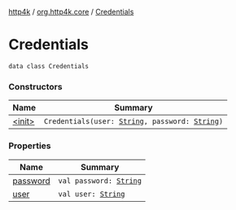 [http4k](../../index.md) / [org.http4k.core](../index.md) / [Credentials](./index.md)

# Credentials

`data class Credentials`

### Constructors

| Name | Summary |
|---|---|
| [&lt;init&gt;](-init-.md) | `Credentials(user: `[`String`](https://kotlinlang.org/api/latest/jvm/stdlib/kotlin/-string/index.html)`, password: `[`String`](https://kotlinlang.org/api/latest/jvm/stdlib/kotlin/-string/index.html)`)` |

### Properties

| Name | Summary |
|---|---|
| [password](password.md) | `val password: `[`String`](https://kotlinlang.org/api/latest/jvm/stdlib/kotlin/-string/index.html) |
| [user](user.md) | `val user: `[`String`](https://kotlinlang.org/api/latest/jvm/stdlib/kotlin/-string/index.html) |

